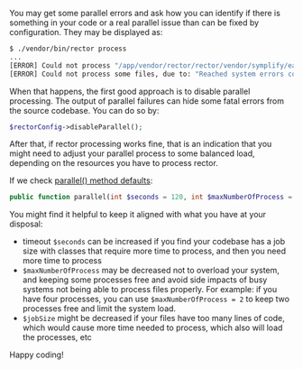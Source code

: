 You may get some parallel errors and ask how you can identify if there is something in your code or a real parallel issue than can be fixed by configuration. They may be displayed as:

```bash
$ ./vendor/bin/rector process
...
[ERROR] Could not process "/app/vendor/rector/rector/vendor/symplify/easy-parallel/src/ValueObject/ParallelProcess.php" file, due to:  "Child process timed out after 120 seconds". On line: 103
[ERROR] Could not process some files, due to: "Reached system errors count limit of 50, exiting...".
```

When that happens, the first good approach is to disable parallel processing. The output of parallel failures can hide some fatal errors from the source codebase. You can do so by:

```php
$rectorConfig->disableParallel();
```

After that, if rector processing works fine, that is an indication that you might need to adjust your parallel process to some balanced load, depending on the resources you have to process rector.


If we check [parallel() method defaults](https://github.com/rectorphp/rector-src/blob/main/packages/Config/RectorConfig.php#L53):
```php
public function parallel(int $seconds = 120, int $maxNumberOfProcess = 16, int $jobSize = 20) : void
```

You might find it helpful to keep it aligned with what you have at your disposal:

- timeout `$seconds` can be increased if you find your codebase has a job size with classes that require more time to process, and then you need more time to process
- `$maxNumberOfProcess` may be decreased not to overload your system, and keeping some processes free and avoid side impacts of busy systems not being able to process files properly. For example: if you have four processes, you can use `$maxNumberOfProcess = 2` to keep two processes free and limit the system load.
- `$jobSize` might be decreased if your files have too many lines of code, which would cause more time needed to process, which also will load the processes, etc

Happy coding!
